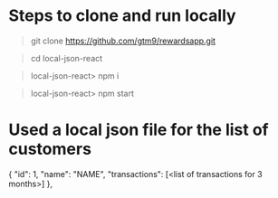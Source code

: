 # Steps to clone and run locally

> git clone https://github.com/gtm9/rewardsapp.git

> cd local-json-react

> local-json-react> npm i

> local-json-react> npm start

# Used a local json file for the list of customers
  {
    "id": 1,
    "name": "NAME",
    "transactions": [<list of transactions for 3 months>]
  },